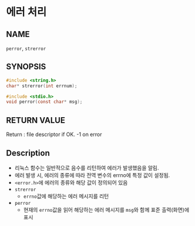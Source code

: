 # 에러 처리
## NAME
`perror`, `strerror`
## SYNOPSIS
```c
#include <string.h>
char* strerror(int errnum);

#include <stdio.h>
void perror(const char* msg);
```
## RETURN VALUE
Return : file descriptor if OK. -1 on error
## Description
* 리눅스 함수는 일반적으로 음수를 리턴하여 에러가 발생했음을 알림.
* 에러 발생 시, 에러의 종류에 따라 전역 변수의 errno에 특정 값이 설정됨.
* `<error.h>`에 에러의 종류와 해당 값이 정의되어 있음
* `strerror`
  * `errno`값에 해당하는 에러 메시지를 리턴
* `perror`
  * 현재의 `errno`값을 읽어 해당하는 에러 메시지를 `msg`와 함께 표준 출력(화면)에 표시
